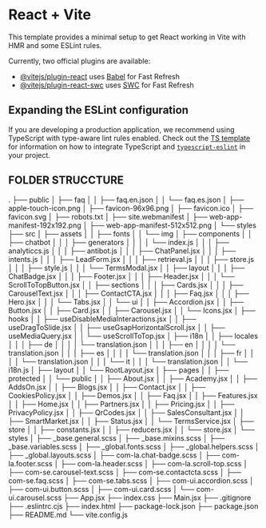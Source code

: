 # React + Vite

This template provides a minimal setup to get React working in Vite with HMR and some ESLint rules.

Currently, two official plugins are available:

- [@vitejs/plugin-react](https://github.com/vitejs/vite-plugin-react/blob/main/packages/plugin-react) uses [Babel](https://babeljs.io/) for Fast Refresh
- [@vitejs/plugin-react-swc](https://github.com/vitejs/vite-plugin-react/blob/main/packages/plugin-react-swc) uses [SWC](https://swc.rs/) for Fast Refresh

## Expanding the ESLint configuration

If you are developing a production application, we recommend using TypeScript with type-aware lint rules enabled. Check out the [TS template](https://github.com/vitejs/vite/tree/main/packages/create-vite/template-react-ts) for information on how to integrate TypeScript and [`typescript-eslint`](https://typescript-eslint.io) in your project.



## FOLDER STRUCCTURE
.
├── public
│   ├── faq
│   │   ├── faq.en.json
│   │   └── faq.es.json
│   ├── apple-touch-icon.png
│   ├── favicon-96x96.png
│   ├── favicon.ico
│   ├── favicon.svg
│   ├── robots.txt
│   ├── site.webmanifest
│   ├── web-app-manifest-192x192.png
│   ├── web-app-manifest-512x512.png
│   └── styles
├── src
│   ├── assets
│   │   ├── fonts
│   │   └── img
│   ├── components
│   │   ├── chatbot
│   │   │   ├── generators
│   │   │   │   └── index.js
│   │   │   ├── analyticcs.js
│   │   │   ├── antibot.js
│   │   │   ├── ChatPanel.jsx
│   │   │   ├── intents.js
│   │   │   ├── LeadForm.jsx
│   │   │   ├── retrieval.js
│   │   │   ├── store.js
│   │   │   ├── style.js
│   │   │   └── TermsModal.jsx
│   │   ├── layout
│   │   │   ├── ChatBadge.jsx
│   │   │   ├── Footer.jsx
│   │   │   ├── Header.jsx
│   │   │   └── ScrollToTopButton.jsx
│   │   ├── sections
│   │   │   ├── Cards.jsx
│   │   │   ├── CarouselText.jsx
│   │   │   ├── ContactCTA.jsx
│   │   │   ├── Faq.jsx
│   │   │   ├── Hero.jsx
│   │   │   └── Tabs.jsx
│   │   └── ui
│   │       ├── Accordion.jsx
│   │       ├── Button.jsx
│   │       ├── Card.jsx
│   │       ├── Carousel.jsx
│   │       └── Icons.jsx
│   ├── hooks
│   │   ├── useDisableMediaInteractions.jsx
│   │   ├── useDragToSlide.jsx
│   │   ├── useGsapHorizontalScroll.jsx
│   │   ├── useMediaQuery.jsx
│   │   └── useScrollToTop.jsx
│   ├── i18n
│   │   ├── locales
│   │   │   ├── de
│   │   │   │   └── translation.json
│   │   │   ├── en
│   │   │   │   └── translation.json
│   │   │   ├── es
│   │   │   │   └── translation.json
│   │   │   ├── fr
│   │   │   │   └── translation.json
│   │   │   └── it
│   │   │       └── translation.json
│   │   └── i18n.js
│   ├── layout
│   │   └── RootLayout.jsx
│   ├── pages
│   │   ├── protected
│   │   └── public
│   │       ├── About.jsx
│   │       ├── Academy.jsx
│   │       ├── AddsOn.jsx
│   │       ├── Blogs.jsx
│   │       ├── Contact.jsx
│   │       ├── CookiesPolicy.jsx
│   │       ├── Demos.jsx
│   │       ├── Faq.jsx
│   │       ├── Features.jsx
│   │       ├── Home.jsx
│   │       ├── Partners.jsx
│   │       ├── Pricing.jsx
│   │       ├── PrivacyPolicy.jsx
│   │       ├── QrCodes.jsx
│   │       ├── SalesConsultant.jsx
│   │       ├── SmartMarket.jsx
│   │       ├── Status.jsx
│   │       └── TermsService.jsx
│   ├── store
│   │   ├── constants.jsx
│   │   ├── reducers.jsx
│   │   └── store.jsx
│   └── styles
│       ├── _base.general.scss
│       ├── _base.mixins.scss
│       ├── _base.variables.scss
│       ├── _global.fonts.scss
│       ├── _global.helpers.scss
│       ├── _global.layouts.scss
│       ├── com-la.chat-badge.scss
│       ├── com-la.footer.scss
│       ├── com-la.header.scss
│       ├── com-la.scroll-top.scss
│       ├── com-se.carousel-text.scss
│       ├── com-se.contactcta.scss
│       ├── com-se.faq.scss
│       ├── com-se.tabs.scss
│       ├── com-ui.accordion.scss
│       ├── com-ui.button.scss
│       ├── com-ui.card.scss
│       └── com-ui.carousel.scss
├── App.jsx
├── index.css
├── Main.jsx
├── .gitignore
├── .eslintrc.cjs
├── index.html
├── package-lock.json
├── package.json
├── README.md
└── vite.config.js